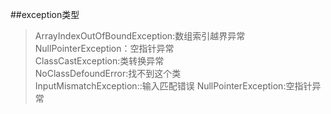 ##exception类型


> ArrayIndexOutOfBoundException:数组索引越界异常
> NullPointerException：空指针异常  
> ClassCastException:类转换异常  
> NoClassDefoundError:找不到这个类  
> InputMismatchException::输入匹配错误
> NullPointerException:空指针异常
